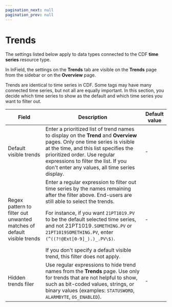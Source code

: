 ```yaml
---
pagination_next: null
pagination_prev: null
---
```


# Trends

The settings listed below apply to data types connected to the CDF **time series** resource type.

In InField, the settings on the **Trends** tab are visible on the **Trends** page from the sidebar or on the **Overview** page.

Trends are identical to time series in CDF. Some tags may have many connected time series, but not all are equally important. In this section, you decide which time series to show as the default and which time series you want to filter out.

| Field                                                                  | Description                                                                                                                                                                                                                                                                                                                                                                                                               | Default value |
| ---------------------------------------------------------------------- | ------------------------------------------------------------------------------------------------------------------------------------------------------------------------------------------------------------------------------------------------------------------------------------------------------------------------------------------------------------------------------------------------------------------------- | ------------- |
| Default visible trends                                                 | Enter a prioritized list of trend names to display on the **Trend** and **Overview** pages. Only one time series is visible at the time, and this list specifies the prioritized order. Use regular expressions to filter the list. If you don't enter any values, all time series display.                                                                                                                               | -             |
| Regex pattern to filter out unwanted matches of default visible trends | Enter a regular expression to filter out time series by the names remaining after the filter above. End-users are still able to select the trends. <p></p> For instance, if you want `21PT1019.PV` to be the default selected time series, and not 21PT1019`.SOMETHING.PV` or `21PT1019SOMETHING.PV`, enter `(^((?!@Ext[0-9]_).)_.PV\$)`.<p></p> If you don't specify a default visible trend, this filter does not apply. | -             |
| Hidden trends filer                                                    | Use regular expressions to hide trend names from the **Trends** page. Use only for trends that are not helpful to show, such as bit-coded values, strings, or binary values (examples: `STATUSWORD`, `ALARMBYTE`, `OS_ENABLED`).                                                                                                                                                                                          | -             |
